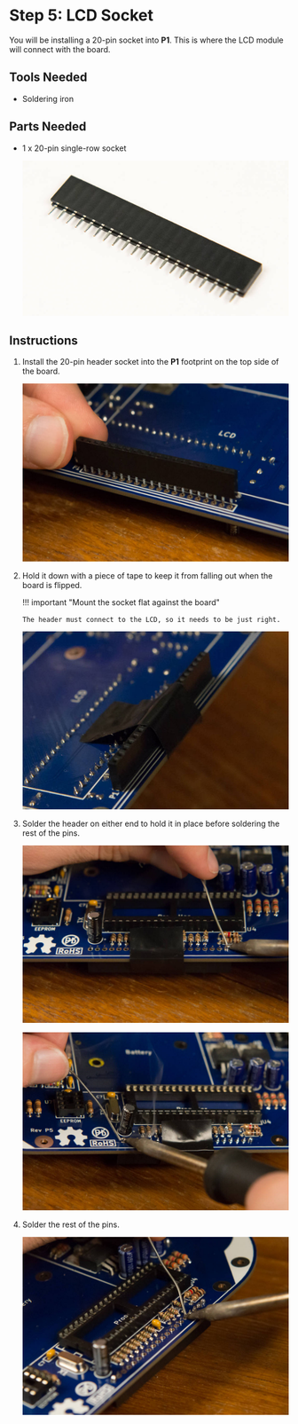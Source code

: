 # Step 5: LCD Socket

You will be installing a 20-pin socket into **P1**. This is where the
LCD module will connect with the board.

## Tools Needed

- Soldering iron

## Parts Needed

- 1 x 20-pin single-row socket

  ![](images/13893740.jpg?width=500)

## Instructions

1.  Install the 20-pin header socket into the **P1** footprint on the
    top side of the board.

    ![](images/16744503.jpg?width=500)

2.  Hold it down with a piece of tape to keep it from falling out when
    the board is flipped.

    !!! important "Mount the socket flat against the board"

        The header must connect to the LCD, so it needs to be just right.

    ![](images/16744504.jpg?width=500)

3.  Solder the header on either end to hold it in place before soldering
    the rest of the pins.

    ![](images/16744505.jpg?width=500)

    ![](images/16744506.jpg?width=500)

4.  Solder the rest of the pins.

    ![](images/16744507.jpg?width=500)
